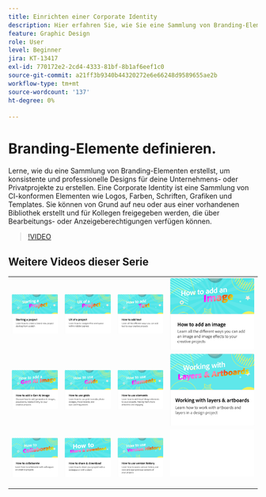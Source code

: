 ```yaml
---
title: Einrichten einer Corporate Identity
description: Hier erfahren Sie, wie Sie eine Sammlung von Branding-Elementen für Ihre geschäftlichen oder privaten Projekte erstellen.
feature: Graphic Design
role: User
level: Beginner
jira: KT-13417
exl-id: 770172e2-2cd4-4333-81bf-8b1af6eef1c0
source-git-commit: a21ff3b9340b44320272e6e66248d9589655ae2b
workflow-type: tm+mt
source-wordcount: '137'
ht-degree: 0%

---
```


# Branding-Elemente definieren.

Lerne, wie du eine Sammlung von Branding-Elementen erstellst, um konsistente und professionelle Designs für deine Unternehmens- oder Privatprojekte zu erstellen. Eine Corporate Identity ist eine Sammlung von CI-konformen Elementen wie Logos, Farben, Schriften, Grafiken und Templates. Sie können von Grund auf neu oder aus einer vorhandenen Bibliothek erstellt und für Kollegen freigegeben werden, die über Bearbeitungs- oder Anzeigeberechtigungen verfügen können.

>[!VIDEO](https://video.tv.adobe.com/v/3449374?quality=12&learn=on&hidetitle=true&captions=ger)

## Weitere Videos dieser Serie

<table style="table-layout:fixed">
<tr>
  <td>
      <a href="new-project.md">
         <img alt="Starten eines Projekts" src="assets/starting-a-project.png" />
      </a>
  </td>
   <td>
      <a href="workspace.md">
         <img alt="UX eines Projekts" src="assets/workspace.png" />
      </a>
  </td>
  <td>
      <a href="text-effects.md">
         <img alt="Text hinzufügen" src="assets/text-effects.png" />
      </a>
  </td>
 <td>
      <a href="image-effects.md">
         <img alt="Bild hinzufügen" src="assets/image-effects.png" />
      </a>
  </td>
</tr>
<tr>
   <td>
      <a href="add-gen-ai-image.md">
         <img alt="KI-Bild der Generation hinzufügen" src="assets/gen-ai-image.png" />
      </a>
  </td>
   <td>
      <a href="grids.md">
         <img alt="Raster verwenden" src="assets/grids.png" />
      </a>
  </td>
   <td>
         <a href="add-design-assets.md">
            <img alt="Verwenden von Elementen" src="assets/design-assets.png" />
         </a>
   </td>
   <td>
         <a href="layers.md">
            <img alt="Arbeiten mit Ebenen und Zeichenflächen" src="assets/layers.png" />
         </a>
   </td>
</tr>
<tr>
    <td>
   <a href="collaborate.md">
      <img alt="Zusammenarbeit" src="assets/collaborate.png" />
   </a>
   </td>
   <td>
   <a href="share.md">
      <img alt="Teilen und herunterladen" src="assets/share.png" />
   </a>
   </td>
   <td>
   <a href="version-history.md">
      <img alt="Versionsverlauf verwenden" src="assets/version-history.png" />
   </a>
   </td>
   <td>
      <img alt="Spacer" src="../assets/Whitespacer.png" />
      <div>
      <br>
   </td>
</tr>
</table>
